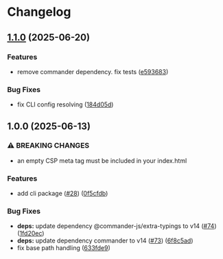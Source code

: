 # Changelog

## [1.1.0](https://github.com/maccuaa/vite-plugin-csp/compare/v1.0.0...v1.1.0) (2025-06-20)


### Features

* remove commander dependency. fix tests ([e593683](https://github.com/maccuaa/vite-plugin-csp/commit/e59368362bc87ee585786f8dc01bdaff54078477))


### Bug Fixes

* fix CLI config resolving ([184d05d](https://github.com/maccuaa/vite-plugin-csp/commit/184d05d01bd6b182f5337b12eb3d6feec52b7ace))

## 1.0.0 (2025-06-13)


### ⚠ BREAKING CHANGES

* an empty CSP meta tag must be included in your index.html

### Features

* add cli package ([#28](https://github.com/maccuaa/vite-plugin-csp/issues/28)) ([0f5cfdb](https://github.com/maccuaa/vite-plugin-csp/commit/0f5cfdba1845b032ed6cdc6c3ea4cbbb605c93a4))


### Bug Fixes

* **deps:** update dependency @commander-js/extra-typings to v14 ([#74](https://github.com/maccuaa/vite-plugin-csp/issues/74)) ([1fd20ec](https://github.com/maccuaa/vite-plugin-csp/commit/1fd20ecda7ba4eb27fe5ed9332372106cc5318c2))
* **deps:** update dependency commander to v14 ([#73](https://github.com/maccuaa/vite-plugin-csp/issues/73)) ([6f8c5ad](https://github.com/maccuaa/vite-plugin-csp/commit/6f8c5adcbf6b2bbea6eff9bc6c78299f27aecc70))
* fix base path handling ([633fde9](https://github.com/maccuaa/vite-plugin-csp/commit/633fde9282bc9b4f16bde4cfed595d0b2b3ca17b))
